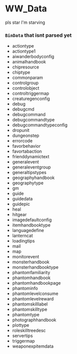 # WW_Data

pls star I'm starving

### `BinData` that isnt parsed yet

- actiontype
- actiontype1
- aiwanderbodyconfig
- animalhandbook
- chipresource
- chiptype
- commonparam
- controlgroup
- controlobject
- controltriggermap
- creaturegenconfig
- debug
- debugcmd
- debugcommand
- debugcommandtype
- debugcommandtypeconfig
- dropunit
- dungeonstep
- errorcode
- favorbehavior
- favortabaction
- frienddynamictext
- generalevent
- generaleventgroup
- generaltipstypes
- geographyhandbook
- geographytype
- gm
- guide
- guidedata
- guidepic
- heal
- hitgear
- imagedefaultconfig
- itemhandbooktype
- languagedefine
- lanterncat
- loadingtips
- mail
- map
- monitorevent
- monsterhandbook
- monsterhandbooktype
- phantomfamiliarity
- phantomhandbook
- phantomhandbookpage
- phantominfo
- phantomlevelconsume
- phantomlevelreward
- phantomskilllabel
- phantomskilltype
- phantomtype
- photographhandbook
- plottype
- roleskilltreedesc
- servertips
- triggermap
- weaponexpitemdata
